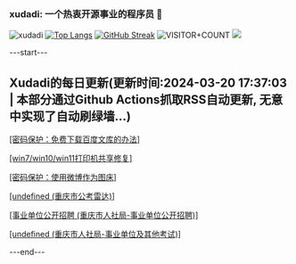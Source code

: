 ### xudadi: 一个热衷开源事业的程序员 👋

![xudadi](https://github-readme-stats-git-masterorgs-github-readme-stats-team.vercel.app/api?username=xudadi)
[![Top Langs](https://github-readme-stats.vercel.app/api/top-langs/?username=xudadi)](https://github.com/anuraghazra/github-readme-stats)
[![GitHub Streak](https://streak-stats.demolab.com?user=xudadi&locale=zh_Hans)](https://git.io/streak-stats)
![VISITOR+COUNT](https://komarev.com/ghpvc/?username=xudadi&label=VISITOR+COUNT)
![](https://raw.githubusercontent.com/xudadi/xudadi/main/assets/github-contribution-grid-snake.svg)


---start---

## Xudadi的每日更新(更新时间:2024-03-20 17:37:03 | 本部分通过Github Actions抓取RSS自动更新, 无意中实现了自动刷绿墙...)

<a href='https://www.xudadi.com/read/1193.html' target='_blank'>[密码保护：免费下载百度文库的办法]</a>

<a href='https://www.xudadi.com/read/1185.html' target='_blank'>[win7/win10/win11打印机共享修复]</a>

<a href='https://www.xudadi.com/read/1167.html' target='_blank'>[密码保护：使用微博作为图床]</a>

<a href='https://www.gongkaoleida.com/article/1843505' target='_blank'>[undefined (重庆市公考雷达)]</a>

<a href='https://rlsbj.cq.gov.cn/zwxx_182/sydw/202403/t20240313_13033555.html' target='_blank'>[事业单位公开招聘 (重庆市人社局-事业单位公开招聘)]</a>

<a href='https://rlsbj.cq.gov.cn/zwxx_182/sydw/202402/t20240219_12934187.html' target='_blank'>[undefined (重庆市人社局-事业单位及其他考试)]</a>

---end---
